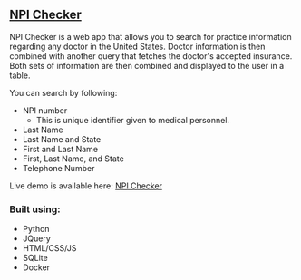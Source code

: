 <!-- ABOUT THE PROJECT -->
## [NPI Checker](https://npi.omzig.dev)

NPI Checker is a web app that allows you to search for practice information regarding any doctor in the United States.
Doctor information is then combined with another query that fetches the doctor's accepted insurance.
Both sets of information are then combined and displayed to the user in a table.

You can search by following:
* NPI number
  - This is unique identifier given to medical personnel.
* Last Name
* Last Name and State
* First and Last Name
* First, Last Name, and State
* Telephone Number

Live demo is available here: [NPI Checker](https://npi.omzig.dev)

### Built using:
* Python
* JQuery
* HTML/CSS/JS
* SQLite
* Docker

